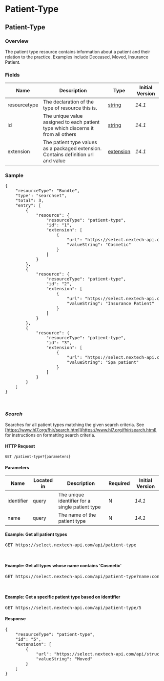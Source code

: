# Patient-Type

## Patient-Type

### Overview

The patient type resource contains information about a patient and their relation to the practice. Examples include Deceased, Moved, Insurance Patient.

### Fields

| Name | Description | Type | Initial Version |
| ---- | ----------- | ---- | --------------- |
| resourcetype | The declaration of the type of resource this is. | [string](https://www.hl7.org/fhir/datatypes.html#string) | _14.1_ |
| id | The unique value assigned to each patient type which discerns it from all others | [string](https://www.hl7.org/fhir/datatypes.html#string) | _14.1_ |
| extension | The patient type values as a packaged extension. Contains definition url and value | [extension](https://www.hl7.org/fhir/extensibility.html) | _14.1_ |


### Sample
<pre class="center-column">
{
    "resourceType": "Bundle",
    "type": "searchset",
    "total": 3,
    "entry": [
        {
            "resource": {
                "resourceType": "patient-type",
                "id": "1",
                "extension": [
                    {
                        "url": "https://select.nextech-api.com/api/structuredefinition/patient-type#name",
                        "valueString": "Cosmetic"
                    }
                ]
            }
        },
        {
            "resource": {
                "resourceType": "patient-type",
                "id": "2",
                "extension": [
                    {
                        "url": "https://select.nextech-api.com/api/structuredefinition/patient-type#name",
                        "valueString": "Insurance Patient"
                    }
                ]
            }
        },
        {
            "resource": {
                "resourceType": "patient-type",
                "id": "3",
                "extension": [
                    {
                        "url": "https://select.nextech-api.com/api/structuredefinition/patient-type#name",
                        "valueString": "Spa patient"
                    }
                ]
            }
        }
    ]
}
</pre>
&nbsp;

### *Search*
Searches for all patient types matching the given search criteria. See [https://www.hl7.org/fhir/search.html](https://www.hl7.org/fhir/search.html) for instructions on formatting search criteria.

#### HTTP Request 
`GET /patient-type?{parameters}`

#### Parameters
| Name | Located in | Description | Required | Initial Version |
| ---- | ---------- | ----------- | -------- | --------------- |
| identifier | query | The unique identifier for a single patient type | N | _14.1_ |
| name | query | The name of the patient type | N | _14.1_ |

#### Example: Get all patient types

<pre class="center-column">
GET https://select.nextech-api.com/api/patient-type
</pre>
&nbsp;

#### Example: Get all types whose name contains 'Cosmetic'

<pre class="center-column">
GET https://select.nextech-api.com/api/patient-type?name:contains=cosmetic
</pre>
&nbsp;

#### Example: Get a specific patient type based on identifier

<pre class="center-column">
GET https://select.nextech-api.com/api/patient-type/5
</pre>
#### Response
<pre>
{
    "resourceType": "patient-type",
    "id": "5",
    "extension": [
        {
            "url": "https://select.nextech-api.com/api/structuredefinition/patient-type#name",
            "valueString": "Moved"
        }
    ]
}
</pre>
&nbsp;

